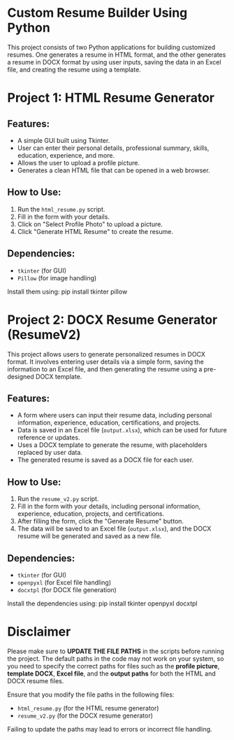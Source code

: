 # Custom Resume Builder Using Python

This project consists of two Python applications for building customized resumes. One generates a resume in HTML format, and the other generates a resume in DOCX format by using user inputs, saving the data in an Excel file, and creating the resume using a template.

# Project 1: HTML Resume Generator

## Features:
- A simple GUI built using Tkinter.
- User can enter their personal details, professional summary, skills, education, experience, and more.
- Allows the user to upload a profile picture.
- Generates a clean HTML file that can be opened in a web browser.

## How to Use:
1. Run the `html_resume.py` script.
2. Fill in the form with your details.
3. Click on "Select Profile Photo" to upload a picture.
4. Click "Generate HTML Resume" to create the resume.

## Dependencies:
- `tkinter` (for GUI)
- `Pillow` (for image handling)

Install them using:
pip install tkinter pillow




# Project 2: DOCX Resume Generator (ResumeV2)

This project allows users to generate personalized resumes in DOCX format. It involves entering user details via a simple form, saving the information to an Excel file, and then generating the resume using a pre-designed DOCX template.

## Features:
- A form where users can input their resume data, including personal information, experience, education, certifications, and projects.
- Data is saved in an Excel file (`output.xlsx`), which can be used for future reference or updates.
- Uses a DOCX template to generate the resume, with placeholders replaced by user data.
- The generated resume is saved as a DOCX file for each user.

## How to Use:
1. Run the `resume_v2.py` script.
2. Fill in the form with your details, including personal information, experience, education, projects, and certifications.
3. After filling the form, click the "Generate Resume" button.
4. The data will be saved to an Excel file (`output.xlsx`), and the DOCX resume will be generated and saved as a new file.

## Dependencies:
- `tkinter` (for GUI)
- `openpyxl` (for Excel file handling)
- `docxtpl` (for DOCX file generation)

Install the dependencies using:
pip install tkinter openpyxl docxtpl




# Disclaimer

Please make sure to **UPDATE THE FILE PATHS** in the scripts before running the project. The default paths in the code may not work on your system, so you need to specify the correct paths for files such as the **profile picture**, **template DOCX**, **Excel file**, and the **output paths** for both the HTML and DOCX resume files.

Ensure that you modify the file paths in the following files:
- `html_resume.py` (for the HTML resume generator)
- `resume_v2.py` (for the DOCX resume generator)

Failing to update the paths may lead to errors or incorrect file handling.

